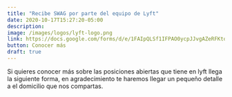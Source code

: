 ```yaml
---
title: "Recibe SWAG por parte del equipo de Lyft"
date: 2020-10-17T15:27:20-05:00
description:
image: /images/logos/lyft-logo.png
link: https://docs.google.com/forms/d/e/1FAIpQLSf1IFPAO0ycpJJvgAZeRFKtoghvZefQJvrdBm9Rl6mhf2yyyA/viewform
button: Conocer más
draft: true
---
```


Si quieres conocer más sobre las posiciones abiertas que tiene en lyft llega la siguiente forma, en  agradecimiento te haremos llegar un pequeño detalle a el domicilio que nos compartas.
